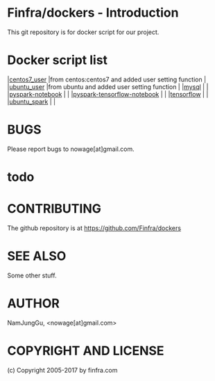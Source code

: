 # Finfra/dockers - Introduction

This git repository is for docker script for our project.

# Docker script list
|[centos7_user](https://github.com/Finfra/dockers/tree/master/centos7_user)                               |from centos:centos7 and added user setting function    |
|[ubuntu_user](https://github.com/Finfra/dockers/tree/master/ubuntu_user)                                 |from ubuntu and added user setting function            |
|[mysql](https://github.com/Finfra/dockers/tree/master/mysql)                                             |                                                       |
|[pyspark-notebook](https://github.com/Finfra/dockers/tree/master/pyspark-notebook)                       |                                                       |
|[pyspark-tensorflow-notebook](https://github.com/Finfra/dockers/tree/master/pyspark-tensorflow-notebook) |                                                       |
|[tensorflow](https://github.com/Finfra/dockers/tree/master/tensorflow)                                   |                                                       |
|[ubuntu_spark](https://github.com/Finfra/dockers/tree/master/ubuntu_spark)                               |                                                       |


# BUGS

Please report bugs to nowage[at]gmail.com.

# todo
# CONTRIBUTING

The github repository is at https://github.com/Finfra/dockers

# SEE ALSO

Some other stuff.

# AUTHOR

NamJungGu, <nowage[at]gmail.com>

# COPYRIGHT AND LICENSE

(c) Copyright 2005-2017 by finfra.com
